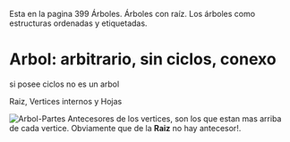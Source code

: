 Esta en la pagina 399
Árboles. Árboles con raíz. Los árboles como estructuras ordenadas y etiquetadas.

# Arbol: arbitrario, sin ciclos, conexo
si posee ciclos no es un arbol

Raiz, Vertices internos y Hojas

![Arbol-Partes](./Img/Arbol-Partes.png)
Antecesores de los vertices, son los que estan mas arriba de cada vertice. Obviamente que de la **Raiz** no hay antecesor!.
